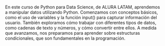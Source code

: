 En este curso de Python para Data Science, de ALURA LATAM, aprendemos a manipular datos utilizando Python. Comenzamos con conceptos básicos, 
como el uso de variables y la función input() para capturar información del usuario. 
También exploramos cómo trabajar con diferentes tipos de datos, como cadenas de texto y números, y cómo convertir entre ellos. 
A medida que avanzamos, nos preparamos para aprender sobre estructuras condicionales, que son fundamentales en la programación. 


